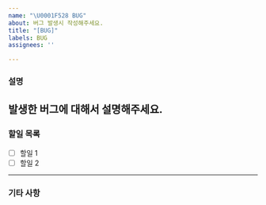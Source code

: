 ```yaml
---
name: "\U0001F528 BUG"
about: 버그 발생시 작성해주세요.
title: "[BUG]"
labels: BUG
assignees: ''

---
```


### 설명
발생한 버그에 대해서 설명해주세요.
---

### 할일 목록
- [ ] 할일 1
- [ ] 할일 2

---

### 기타 사항

